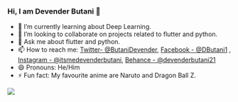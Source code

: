 ### Hi, I am Devender Butani 👋

- 🌱 I’m currently learning about Deep Learning.
- 👯 I’m looking to collaborate on projects related to flutter and python.
- 💬 Ask me about flutter and python.
- 📫 How to reach me: [Twitter- @ButaniDevender](https://twitter.com/ButaniDevender), [Facebook - @DButani1](https://www.facebook.com/Dbutani1/) , [Instagram - @itsmedevenderbutani](https://www.instagram.com/itsmedevenderbutani/), [Behance - @devenderbutani21](https://www.behance.net/devenderbutani21)
- 😄 Pronouns: He/Him
- ⚡ Fun fact: My favourite anime are Naruto and Dragon Ball Z.

<img src = "https://github-readme-stats.vercel.app/api?username=devenderbutani21&&show_icons=true&title_color=ffffff&icon_color=e0b0ff&text_color=FF8C00&bg_color=151515">
